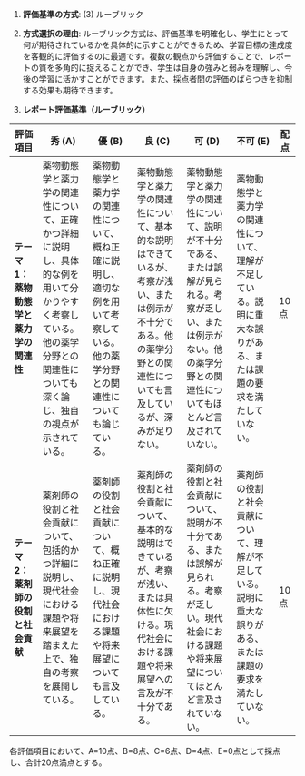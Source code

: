 1. **評価基準の方式**: (3) ルーブリック

2. **方式選択の理由**: ルーブリック方式は、評価基準を明確化し、学生にとって何が期待されているかを具体的に示すことができるため、学習目標の達成度を客観的に評価するのに最適です。複数の観点から評価することで、レポートの質を多角的に捉えることができ、学生は自身の強みと弱みを理解し、今後の学習に活かすことができます。また、採点者間の評価のばらつきを抑制する効果も期待できます。

3. **レポート評価基準（ルーブリック）**

| 評価項目 | 秀 (A) | 優 (B) | 良 (C) | 可 (D) | 不可 (E) | 配点 |
|---|---|---|---|---|---|---|
| **テーマ1：薬物動態学と薬力学の関連性** | 薬物動態学と薬力学の関連性について、正確かつ詳細に説明し、具体的な例を用いて分かりやすく考察している。他の薬学分野との関連性についても深く論じ、独自の視点が示されている。 | 薬物動態学と薬力学の関連性について、概ね正確に説明し、適切な例を用いて考察している。他の薬学分野との関連性についても論じている。 | 薬物動態学と薬力学の関連性について、基本的な説明はできているが、考察が浅い、または例示が不十分である。他の薬学分野との関連性についても言及しているが、深みが足りない。 | 薬物動態学と薬力学の関連性について、説明が不十分である、または誤解が見られる。考察が乏しい、または例示がない。他の薬学分野との関連性についてもほとんど言及されていない。 | 薬物動態学と薬力学の関連性について、理解が不足している。説明に重大な誤りがある、または課題の要求を満たしていない。 | 10点 |
| **テーマ2：薬剤師の役割と社会貢献** | 薬剤師の役割と社会貢献について、包括的かつ詳細に説明し、現代社会における課題や将来展望を踏まえた上で、独自の考察を展開している。 | 薬剤師の役割と社会貢献について、概ね正確に説明し、現代社会における課題や将来展望についても言及している。 | 薬剤師の役割と社会貢献について、基本的な説明はできているが、考察が浅い、または具体性に欠ける。現代社会における課題や将来展望への言及が不十分である。 | 薬剤師の役割と社会貢献について、説明が不十分である、または誤解が見られる。考察が乏しい。現代社会における課題や将来展望についてほとんど言及されていない。 | 薬剤師の役割と社会貢献について、理解が不足している。説明に重大な誤りがある、または課題の要求を満たしていない。 | 10点 |


各評価項目において、A=10点、B=8点、C=6点、D=4点、E=0点として採点し、合計20点満点とする。
